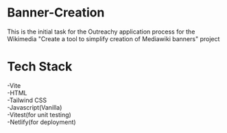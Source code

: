 # Banner-Creation                               
This is the initial task for the Outreachy application process for the Wikimedia "Create a tool to simplify creation of Mediawiki banners" project                                 
<h1>Tech Stack</h1>                                         
-Vite    
<br>
-HTML   
<br>
-Tailwind CSS
<br>
-Javascript(Vanilla)   
<br>
-Vitest(for unit testing) 
<br>
-Netlify(for deployment)
<br>
